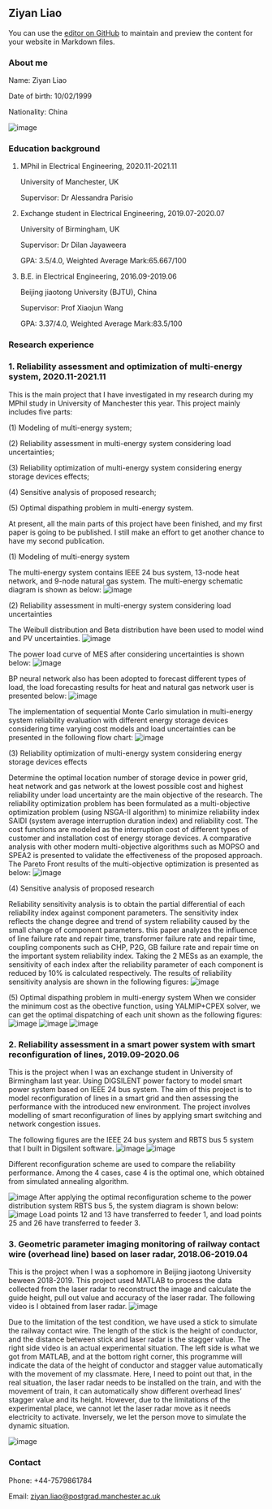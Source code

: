 ## Ziyan Liao

You can use the [editor on GitHub](https://github.com/Ziyan19990210/Ziyan19990210.github.io/edit/main/index.md) to maintain and preview the content for your website in Markdown files.

### About me

Name: Ziyan Liao 

Date of birth: 10/02/1999

Nationality: China

![image](https://user-images.githubusercontent.com/86719547/124009765-e64d0200-d9d5-11eb-836c-c182b9686388.png)

### Education background           
1. MPhil in Electrical Engineering, 2020.11-2021.11

   University of Manchester, UK
   
   Supervisor: Dr Alessandra Parisio

2. Exchange student in Electrical Engineering, 2019.07-2020.07

   University of Birmingham, UK
   
   Supervisor: Dr Dilan Jayaweera
   
   GPA: 3.5/4.0, Weighted Average Mark:65.667/100 

3. B.E. in Electrical Engineering, 2016.09-2019.06

   Beijing jiaotong University (BJTU), China
   
   Supervisor: Prof Xiaojun Wang
   
   GPA: 3.37/4.0, Weighted Average Mark:83.5/100

### Research experience
### 1. Reliability assessment and optimization of multi-energy system, 2020.11-2021.11

This is the main project that I have investigated in my research during my MPhil study in University of Manchester this year. This project mainly includes five parts:

(1) Modeling of multi-energy system;

(2) Reliability assessment in multi-energy system considering load uncertainties;

(3) Reliability optimization of multi-energy system considering energy storage devices effects;

(4) Sensitive analysis of proposed research;

(5) Optimal dispathing problem in multi-energy system.

At present, all the main parts of this project have been finished, and my first paper is going to be published. I still make an effort to get another chance to have my second publication.

(1) Modeling of multi-energy system

The multi-energy system contains IEEE 24 bus system, 13-node heat network, and 9-node natural gas system. The multi-energy schematic diagram is shown as below:
![image](https://user-images.githubusercontent.com/86719547/124008374-43e04f00-d9d4-11eb-8d46-a67016e834fb.png)

(2) Reliability assessment in multi-energy system considering load uncertainties

The Weibull distribution and Beta distribution have been used to model wind and PV uncertainties. 
![image](https://user-images.githubusercontent.com/86719547/123991001-36ba6480-d9c2-11eb-8e54-5b941b495eff.png)

The power load curve of MES after considering uncertainties is shown below:
![image](https://user-images.githubusercontent.com/86719547/123982278-cbb95f80-d9ba-11eb-8acd-0a6ac31f848a.png)

BP neural network also has been adopted to forecast different types of load, the load forecasting results for heat and natural gas network user is presented below:
![image](https://user-images.githubusercontent.com/86719547/123990733-f0fd9c00-d9c1-11eb-8956-01624afe8ea1.png)


The implementation of sequential Monte Carlo simulation in multi-energy system reliability evaluation with different energy storage devices considering time varying cost models and load uncertainties can be presented in the following flow chart:
![image](https://user-images.githubusercontent.com/86719547/124008639-8bff7180-d9d4-11eb-8dde-c2d06c5e6ad4.png)

(3) Reliability optimization of multi-energy system considering energy storage devices effects

Determine the optimal location number of storage device in power grid, heat network and gas network at the lowest possible cost and highest reliability under load uncertainty are the main objective of the research. The reliability optimization problem has been formulated as a multi-objective optimization problem (using NSGA-II algorithm) to minimize reliability index SAIDI (system average interruption duration index) and reliability cost. The cost functions are modeled as the interruption cost of different types of customer and installation cost of energy storage devices. A comparative analysis with other modern multi-objective algorithms such as MOPSO and SPEA2 is presented to validate the effectiveness of the proposed approach. 
The Pareto Front results of the multi-objective optimization is presented as below:
![image](https://user-images.githubusercontent.com/86719547/123983667-f5bf5180-d9bb-11eb-86e9-a00dfb9b6f76.png)

(4) Sensitive analysis of proposed research

Reliability sensitivity analysis is to obtain the partial differential of each reliability index against component parameters. The sensitivity index reflects the change degree and trend of system reliability caused by the small change of component parameters. this paper analyzes the influence of line failure rate and repair time, transformer failure rate and repair time, coupling components such as CHP, P2G, GB failure rate and repair time on the important system reliability index. Taking the 2 MESs as an example, the sensitivity of each index after the reliability parameter of each component is reduced by 10% is calculated respectively. The results of reliability sensitivity analysis are shown in the following figures:
![image](https://user-images.githubusercontent.com/86719547/123984852-e55ba680-d9bc-11eb-843b-11d57905788d.png)



(5) Optimal dispathing problem in multi-energy system
When we consider the minimum cost as the obective function, using YALMIP+CPEX solver, we can get the optimal dispatching of each unit shown as the following figures:
![image](https://user-images.githubusercontent.com/86719547/124010124-56f41e80-d9d6-11eb-8cce-102654e2bc89.png)
![image](https://user-images.githubusercontent.com/86719547/124010153-61aeb380-d9d6-11eb-97bd-23991ed9b01d.png)
![image](https://user-images.githubusercontent.com/86719547/124011480-f82fa480-d9d7-11eb-83c8-42a3adc81d88.png)


### 2. Reliability assessment in a smart power system with smart reconfiguration of lines, 2019.09-2020.06

This is the project when I was an exchange student in University of Birmingham last year. Using DIGSILENT power factory to model smart power system based on IEEE 24 bus system. The aim of this project is to model reconfiguration of lines in a smart grid and then assessing the performance with the introduced new environment. The project involves modelling of smart reconfiguration of lines by applying smart switching and network congestion issues. 

The following figures are the IEEE 24 bus system and RBTS bus 5 system that I built in Digsilent software.
![image](https://user-images.githubusercontent.com/86719547/123986713-75e6b680-d9be-11eb-889c-73c894b76832.png)
![image](https://user-images.githubusercontent.com/86719547/123986731-797a3d80-d9be-11eb-9bad-1e71fde94dcb.png)

Different reconfiguration scheme are used to compare the reliability performance. Among the 4 cases, case 4 is the optimal one, which obtained from simulated annealing algorithm.

![image](https://user-images.githubusercontent.com/86719547/123987274-f4435880-d9be-11eb-8b09-08bc186fc615.png)
After applying the optimal reconfiguration scheme to the power distribution system RBTS bus 5, the system diagram is shown below:
![image](https://user-images.githubusercontent.com/86719547/123987515-2bb20500-d9bf-11eb-8342-ad3bb33f8cbc.png)
Load points 12 and 13 have transferred to feeder 1, and load points 25 and 26 have transferred to feeder 3. 

### 3. Geometric parameter imaging monitoring of railway contact wire (overhead line) based on laser radar, 2018.06-2019.04

This is the project when I was a sophomore in Beijing jiaotong University beween 2018-2019. This project used MATLAB to process the data collected from the laser radar to reconstruct the image and calculate the guide height, pull out value and accuracy of the laser radar. The following video is I obtained from laser radar.
![image](https://user-images.githubusercontent.com/86719547/123988805-3a4cec00-d9c0-11eb-880f-84df890a5790.png)

Due to the limitation of the test condition, we have used a stick to simulate the railway contact wire. The length of the stick is the height of conductor, and the distance between stick and laser radar is the stagger value. The right side video is an actual experimental situation. The left side is what we got from MATLAB, and at the bottom right corner, this programme will indicate the data of the height of conductor and stagger value automatically with the movement of my classmate. Here, I need to point out that, in the real situation, the laser radar needs to be installed on the train, and with the movement of train, it can automatically show different overhead lines’ stagger value and its height. However, due to the limitations of the experimental place, we cannot let the laser radar move as it needs electricity to activate. Inversely, we let the person move to simulate the dynamic situation. 

![image](https://user-images.githubusercontent.com/86719547/123988942-58b2e780-d9c0-11eb-9d5c-1675ada6d05d.png)



### Contact

Phone: +44-7579861784

Email: ziyan.liao@postgrad.manchester.ac.uk
